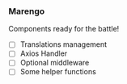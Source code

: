 ### Marengo
Components ready for the battle!

- [ ] Translations management
- [ ] Axios Handler
- [ ] Optional middleware
- [ ] Some helper functions
